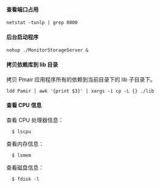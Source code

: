 
#### 查看端口占用
```shell
netstat -tunlp | grep 8000
```
#### 后台启动程序
```shell
nohup ./MonitorStorageServer &
```
#### 拷贝依赖库到 lib 目录

拷贝 Pmair 应用程序所有的依赖到当前目录下的 lib 子目录下。

```shell
ldd Pamir | awk '{print $3}' | xargs -i cp -L {} ./lib
```

#### 查看 CPU 信息
查看 CPU 处理器信息：

```
  $ lscpu
```

查看内存信息：

```
  $ lsmem
```

查看磁盘信息：

```
  $ fdisk -l
```
